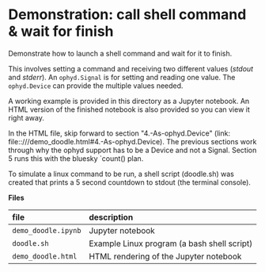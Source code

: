 # Demonstration: call shell command & wait for finish

Demonstrate how to launch a shell command and wait for it to finish.

This involves setting a command and receiving two different values
(_stdout_ and _stderr_).  An `ophyd.Signal` is for setting and reading
one value.  The `ophyd.Device` can provide the multiple values needed.

A working example is provided in this directory as a Jupyter notebook.
An HTML version of the finished notebook is also provided so you can
view it right away.

In the HTML file, skip forward to section "4.-As-ophyd.Device" (link:
file::///demo_doodle.html#4.-As-ophyd.Device).  The previous sections
work through why the ophyd support has to be a Device and not a Signal.
Section 5 runs this with the bluesky `count() plan.

To simulate a linux command to be run, a shell script (doodle.sh) was
created that prints a 5 second countdown to stdout (the terminal
console).

**Files**

file | description
:--- | :---
`demo_doodle.ipynb` | Jupyter notebook
`doodle.sh` | Example Linux program (a bash shell script)
`demo_doodle.html` | HTML rendering of the Jupyter notebook
